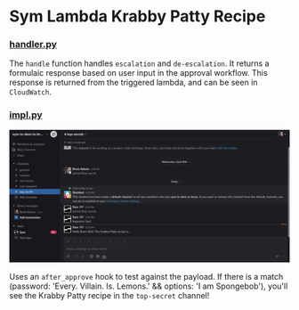 # Sym Lambda Krabby Patty Recipe

### [handler.py](/modules/my-lambda/handler.py)

The `handle` function handles `escalation` and `de-escalation`. 
It returns a formulaic response based on user input in the approval workflow.
This response is returned from the triggered lambda, and can be seen in `CloudWatch`.

### [impl.py](/modules/impl.py)

![pic of the top-secret channel](/docs/top-secret.png)

Uses an `after_approve` hook to test against the payload. If there is a match (password: 'Every. Villain. Is. Lemons.' && options: 'I am Spongebob'), you'll see the Krabby Patty recipe in the `top-secret` channel!